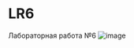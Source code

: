 # LR6
Лабораторная работа №6
![image](https://github.com/user-attachments/assets/2c49ef45-9764-4dfd-9847-671b867a143a)
